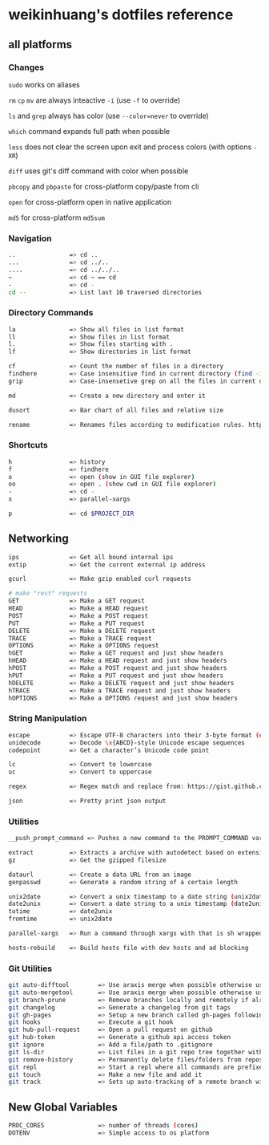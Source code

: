 ﻿
# weikinhuang's dotfiles reference

## all platforms

### Changes

`sudo` works on aliases

`rm` `cp` `mv` are always inteactive `-i` (use `-f` to override)

`ls` and `grep` always has color (use `--color=never` to override)

`which` command expands full path when possible

`less` does not clear the screen upon exit and process colors (with options `-XR`)

`diff` uses git's diff command with color when possible

`pbcopy` and `pbpaste` for cross-platform copy/paste from cli

`open` for cross-platform open in native application

`md5` for cross-platform `md5sum`

### Navigation

```bash
..               => cd ..
...              => cd ../..
....             => cd ../../..
~                => cd ~ == cd
-                => cd -
cd --            => List last 10 traversed directories
```

### Directory Commands

```bash
la               => Show all files in list format
ll               => Show files in list format
l.               => Show files starting with .
lf               => Show directories in list format

cf               => Count the number of files in a directory
findhere         => Case insensitive find in current directory (find -iname "*arg*")
grip             => Case-insensetive grep on all the files in current directory

md               => Create a new directory and enter it

dusort           => Bar chart of all files and relative size

rename           => Renames files according to modification rules. http://plasmasturm.org/code/rename/
```

### Shortcuts

```bash
h                => history
f                => findhere
o                => open (show in GUI file explorer)
oo               => open . (show cwd in GUI file explorer)
-                => cd -
x                => parallel-xargs

p                => cd $PROJECT_DIR
```

## Networking

```bash
ips              => Get all bound internal ips
extip            => Get the current external ip address

gcurl            => Make gzip enabled curl requests

# make "rest" requests
GET              => Make a GET request
HEAD             => Make a HEAD request
POST             => Make a POST request
PUT              => Make a PUT request
DELETE           => Make a DELETE request
TRACE            => Make a TRACE request
OPTIONS          => Make a OPTIONS request
hGET             => Make a GET request and just show headers
hHEAD            => Make a HEAD request and just show headers
hPOST            => Make a POST request and just show headers
hPUT             => Make a PUT request and just show headers
hDELETE          => Make a DELETE request and just show headers
hTRACE           => Make a TRACE request and just show headers
hOPTIONS         => Make a OPTIONS request and just show headers
```

### String Manipulation

```bash
escape           => Escape UTF-8 characters into their 3-byte format (escape λ => \xCE\xBB)
unidecode        => Decode \x{ABCD}-style Unicode escape sequences
codepoint        => Get a character’s Unicode code point

lc               => Convert to lowercase
uc               => Convert to uppercase

regex            => Regex match and replace from: https://gist.github.com/opsb/4409156

json             => Pretty print json output
```

### Utilities

```bash
__push_prompt_command => Pushes a new command to the PROMPT_COMMAND variable

extract          => Extracts a archive with autodetect based on extension
gz               => Get the gzipped filesize

dataurl          => Create a data URL from an image
genpasswd        => Generate a random string of a certain length

unix2date        => Convert a unix timestamp to a date string (unix2date 1234567890 => Fri, Feb 13, 2009  6:31:30 PM)
date2unix        => Convert a date string to a unix timestamp (date2unix Fri, Feb 13, 2009  6:31:30 PM => 1234567890)
totime           => date2unix
fromtime         => unix2date

parallel-xargs   => Run a command through xargs with that is sh wrapped (parallel-xargs cat {})

hosts-rebuild    => Build hosts file with dev hosts and ad blocking
```

### Git Utilities

```bash
git auto-difftool        => Use araxis merge when possible otherwise use vimdiff
git auto-mergetool       => Use araxis merge when possible otherwise use vimdiff
git branch-prune         => Remove branches locally and remotely if already merged into master
git changelog            => Generate a changelog from git tags
git gh-pages             => Setup a new branch called gh-pages following github procedure
git hooks                => Execute a git hook
git hub-pull-request     => Open a pull request on github
git hub-token            => Generate a github api access token
git ignore               => Add a file/path to .gitignore
git ls-dir               => List files in a git repo tree together with the latest commit
git remove-history       => Permanently delete files/folders from repository
git repl                 => Start a repl where all commands are prefixed with "git"
git touch                => Make a new file and add it
git track                => Sets up auto-tracking of a remote branch with same base name
```

## New Global Variables

```bash
PROC_CORES               => number of threads (cores)
DOTENV                   => Simple access to os platform
```
